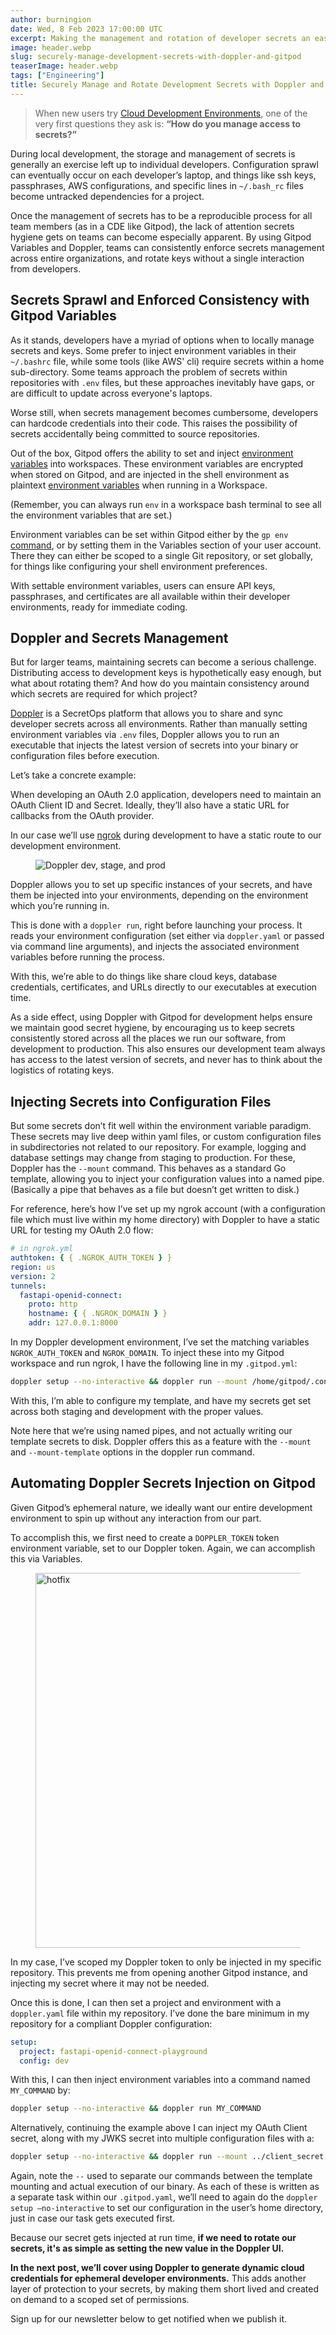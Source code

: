 ```yaml
---
author: burningion
date: Wed, 8 Feb 2023 17:00:00 UTC
excerpt: Making the management and rotation of developer secrets an easy, reproducible process with the SecretOps platform Doppler
image: header.webp
slug: securely-manage-development-secrets-with-doppler-and-gitpod
teaserImage: header.webp
tags: ["Engineering"]
title: Securely Manage and Rotate Development Secrets with Doppler and Gitpod
---
```


<script context="module">
  export const prerender = true;
</script>

> When new users try [Cloud Development Environments](http://gitpod.io/cde), one of the very first questions they ask is: **“How do you manage access to secrets?”**

During local development, the storage and management of secrets is generally an exercise left up to individual developers. Configuration sprawl can eventually occur on each developer’s laptop, and things like ssh keys, passphrases, AWS configurations, and specific lines in `~/.bash_rc` files become untracked dependencies for a project.

Once the management of secrets has to be a reproducible process for all team members (as in a CDE like Gitpod), the lack of attention secrets hygiene gets on teams can become especially apparent. By using Gitpod Variables and Doppler, teams can consistently enforce secrets management across entire organizations, and rotate keys without a single interaction from developers.

## Secrets Sprawl and Enforced Consistency with Gitpod Variables

As it stands, developers have a myriad of options when to locally manage secrets and keys. Some prefer to inject environment variables in their `~/.bashrc` file, while some tools (like AWS' cli) require secrets within a home sub-directory. Some teams approach the problem of secrets within repositories with `.env` files, but these approaches inevitably have gaps, or are difficult to update across everyone's laptops.

Worse still, when secrets management becomes cumbersome, developers can hardcode credentials into their code. This raises the possibility of secrets accidentally being committed to source repositories.

Out of the box, Gitpod offers the ability to set and inject [environment variables](https://www.gitpod.io/docs/configure/projects/environment-variables) into workspaces. These environment variables are encrypted when stored on Gitpod, and are injected in the shell environment as plaintext [environment variables](https://opensource.com/article/19/8/what-are-environment-variables) when running in a Workspace.

(Remember, you can always run `env` in a workspace bash terminal to see all the environment variables that are set.)

Environment variables can be set within Gitpod either by the `gp env` [command](https://www.gitpod.io/docs/configure/projects/environment-variables#ways-of-setting-user-specific-environment-variables), or by setting them in the Variables section of your user account. There they can either be scoped to a single Git repository, or set globally, for things like configuring your shell environment preferences.

With settable environment variables, users can ensure API keys, passphrases, and certificates are all available within their developer environments, ready for immediate coding.

## Doppler and Secrets Management

But for larger teams, maintaining secrets can become a serious challenge. Distributing access to development keys is hypothetically easy enough, but what about rotating them? And how do you maintain consistency around which secrets are required for which project?

[Doppler](https://www.doppler.com/) is a SecretOps platform that allows you to share and sync developer secrets across all environments. Rather than manually setting environment variables via `.env` files, Doppler allows you to run an executable that injects the latest version of secrets into your binary or configuration files before execution.

Let’s take a concrete example:

When developing an OAuth 2.0 application, developers need to maintain an OAuth Client ID and Secret. Ideally, they’ll also have a static URL for callbacks from the OAuth provider.

In our case we’ll use [ngrok](https://ngrok.com/) during development to have a static route to our development environment.

<figure class="flex flex-col items-center text-center">
  <img src="/images/blog/securely-manage-development-secrets-with-doppler-and-gitpod/dev-stage-prod.webp" alt="Doppler dev, stage, and prod"  />
</figure>

Doppler allows you to set up specific instances of your secrets, and have them be injected into your environments, depending on the environment which you’re running in.

This is done with a `doppler run`, right before launching your process. It reads your environment configuration (set either via `doppler.yaml` or passed via command line arguments), and injects the associated environment variables before running the process.

With this, we’re able to do things like share cloud keys, database credentials, certificates, and URLs directly to our executables at execution time.

As a side effect, using Doppler with Gitpod for development helps ensure we maintain good secret hygiene, by encouraging us to keep secrets consistently stored across all the places we run our software, from development to production. This also ensures our development team always has access to the latest version of secrets, and never has to think about the logistics of rotating keys.

## Injecting Secrets into Configuration Files

But some secrets don’t fit well within the environment variable paradigm. These secrets may live deep within yaml files, or custom configuration files in subdirectories not related to our repository. For example, logging and database settings may change from staging to production. For these, Doppler has the `--mount` command. This behaves as a standard Go template, allowing you to inject your configuration values into a named pipe. (Basically a pipe that behaves as a file but doesn’t get written to disk.)

For reference, here’s how I’ve set up my ngrok account (with a configuration file which must live within my home directory) with Doppler to have a static URL for testing my OAuth 2.0 flow:

```yaml
# in ngrok.yml
authtoken: { { .NGROK_AUTH_TOKEN } }
region: us
version: 2
tunnels:
  fastapi-openid-connect:
    proto: http
    hostname: { { .NGROK_DOMAIN } }
    addr: 127.0.0.1:8000
```

In my Doppler development environment, I’ve set the matching variables `NGROK_AUTH_TOKEN` and `NGROK_DOMAIN`. To inject these into my Gitpod workspace and run ngrok, I have the following line in my `.gitpod.yml`:

```bash
doppler setup --no-interactive && doppler run --mount /home/gitpod/.config/ngrok/ngrok.yml --mount-template ngrok.yaml -- ngrok start fastapi-openid-connect
```

With this, I’m able to configure my template, and have my secrets get set across both staging and development with the proper values.

Note here that we’re using named pipes, and not actually writing our template secrets to disk. Doppler offers this as a feature with the `--mount` and `--mount-template` options in the doppler run command.

## Automating Doppler Secrets Injection on Gitpod

Given Gitpod’s ephemeral nature, we ideally want our entire development environment to spin up without any interaction from our part.

To accomplish this, we first need to create a `DOPPLER_TOKEN` token environment variable, set to our Doppler token. Again, we can accomplish this via Variables.

<figure class="flex flex-col items-center text-center">
  <img src="/images/blog/securely-manage-development-secrets-with-doppler-and-gitpod/doppler-secret.webp" alt="hotfix" width="600" />
</figure>

In my case, I’ve scoped my Doppler token to only be injected in my specific repository. This prevents me from opening another Gitpod instance, and injecting my secret where it may not be needed.

Once this is done, I can then set a project and environment with a `doppler.yaml` file within my repository. I’ve done the bare minimum in my repository for a compliant Doppler configuration:

```yaml
setup:
  project: fastapi-openid-connect-playground
  config: dev
```

With this, I can then inject environment variables into a command named `MY_COMMAND` by:

```bash
doppler setup --no-interactive && doppler run MY_COMMAND
```

Alternatively, continuing the example above I can inject my OAuth Client secret, along with my JWKS secret into multiple configuration files with a:

```bash
doppler setup --no-interactive && doppler run --mount ../client_secret.json --mount-template oauth2_client_secret.json  -- doppler run --mount-template jwks_secret --mount ../jwks_secret -- doppler run -- uvicorn main:app --reload
```

Again, note the `--` used to separate our commands between the template mounting and actual execution of our binary. As each of these is written as a separate task within our `.gitpod.yaml`, we’ll need to again do the `doppler setup –no-interactive` to set our configuration in the user’s home directory, just in case our task gets executed first.

Because our secret gets injected at run time, **if we need to rotate our secrets, it's as simple as setting the new value in the Doppler UI.**

**In the next post, we’ll cover using Doppler to generate dynamic cloud credentials for ephemeral developer environments.** This adds another layer of protection to your secrets, by making them short lived and created on demand to a scoped set of permissions.

Sign up for our newsletter below to get notified when we publish it.
